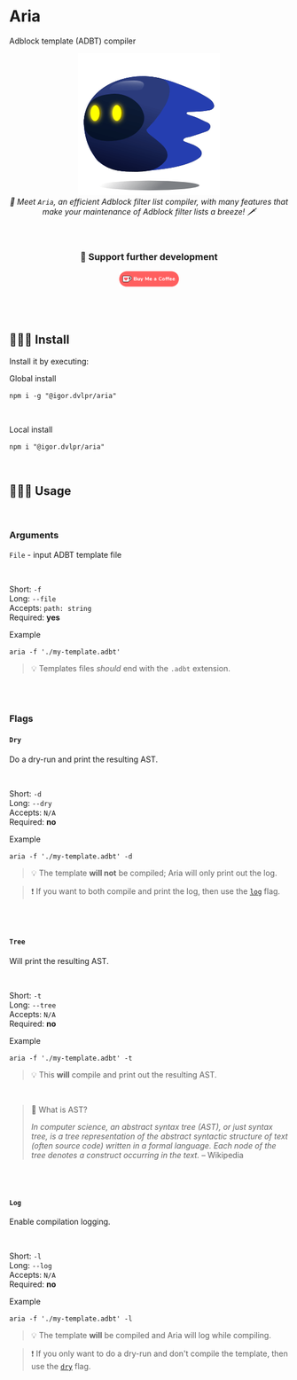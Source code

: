 # Aria

Adblock template (ADBT) compiler

<div align="center">
	<img src="https://raw.githubusercontent.com/igorskyflyer/npm-adblock-aria-compiler/main/assets/aria.png" alt="Aria compiler">
	<br>
<em>🧬 Meet <code>Aria</code>, an efficient Adblock filter list compiler, with many features that make your maintenance of Adblock filter lists a breeze! 🗡</em>
</div>

<br>
<br>

<div align="center">
<h3>💖 Support further development</h3>
<a href="https://ko-fi.com/igorskyflyer" target="_blank"><img src="https://raw.githubusercontent.com/igorskyflyer/igorskyflyer/main/assets/ko-fi.png" alt="Donate to igorskyflyer" width="108"></a>
</div>

<br>
<br>
<br>

## 🕵🏼‍♂️ Install

Install it by executing:

Global install

```shell
npm i -g "@igor.dvlpr/aria"
```

<br>

Local install

```shell
npm i "@igor.dvlpr/aria"
```

<br>

## 🤹🏼‍♂️ Usage

<br>

### Arguments

`File` - input ADBT template file

<br>

Short: `-f`  
Long: `--file`  
Accepts: `path: string`  
Required: **yes**

Example

```shell
aria -f './my-template.adbt'
```

> 💡 Templates files _should_ end with the `.adbt` extension.

<br>
<br>

### Flags

#### `Dry`

Do a dry-run and print the resulting AST.

<br>

Short: `-d`  
Long: `--dry`  
Accepts: `N/A`  
Required: **no**

Example

```shell
aria -f './my-template.adbt' -d
```

> 💡 The template **will not** be compiled; Aria will only print out the log.

> ❗ If you want to both compile and print the log, then use the [`log`](#log) flag.

<br>
<br>

#### `Tree`

Will print the resulting AST.

<br>

Short: `-t`  
Long: `--tree`  
Accepts: `N/A`  
Required: **no**

Example

```shell
aria -f './my-template.adbt' -t
```

> 💡 This **will** compile and print out the resulting AST.

<br>

> 🤔 What is AST?
>
> _In computer science, an abstract syntax tree (AST), or just syntax tree, is a tree representation of the abstract syntactic structure of text (often source code) written in a formal language. Each node of the tree denotes a construct occurring in the text._ – Wikipedia

<br>
<br>

<a id="#log"></a>

#### `Log`

Enable compilation logging.

<br>

Short: `-l`  
Long: `--log`  
Accepts: `N/A`  
Required: **no**

Example

```shell
aria -f './my-template.adbt' -l
```

> 💡 The template **will** be compiled and Aria will log while compiling.

> ❗ If you only want to do a dry-run and don't compile the template, then use the [`dry`](#dry) flag.
